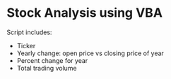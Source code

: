 # Stock Analysis using VBA

Script includes:
  - Ticker
  - Yearly change: open price vs closing price of year
  - Percent change for year
  - Total trading volume

